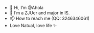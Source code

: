 - 👋 Hi, I’m @Ahola
- 🌱 I’m a ZJUer and major in IS.
- 📫 How to reach me (QQ: 3246346061)
- Love Natual, love life ✨

<!---
opsAhola/opsAhola is a ✨ special ✨ repository because its `README.md` (this file) appears on your GitHub profile.
You can click the Preview link to take a look at your changes.
--->
